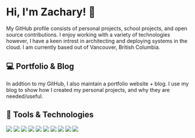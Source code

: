 # Hi, I'm Zachary! 👋

 My GitHub profile consists of personal projects, school projects, and open source contributions. I enjoy working with a variety of technologies however, I have a keen intrest in architecting and deploying systems in the cloud. I am currently based out of Vancouver, British Columbia. 

## 💻 Portfolio & Blog

In addtion to my GitHub, I also maintain a portfolio website + blog. I use my blog to show how I created my personal projects, and why they are needed/useful.

## 🔧 Tools & Technologies

![](https://img.shields.io/badge/OS-Linux-informational?style=for-the-badge&logo=linux&logoColor=white&color=5a00ff)
![](https://img.shields.io/badge/Cloud-AWS-informational?style=for-the-badge&logo=amazon-aws&logoColor=white&color=5a00ff)
![](https://img.shields.io/badge/Tools-Docker-informational?style=for-the-badge&logo=docker&logoColor=white&color=5a00ff)
![](https://img.shields.io/badge/Tools-Terraform-informational?style=for-the-badge&logo=terraform&logoColor=white&color=5a00ff)
![](https://img.shields.io/badge/Tools-Vagrant-informational?style=for-the-badge&logo=vagrant&logoColor=white&color=5a00ff)
![](https://img.shields.io/badge/Tools-GIT-informational?style=for-the-badge&logo=git&logoColor=white&color=5a00ff)
![](https://img.shields.io/badge/Tools-Jira-informational?style=for-the-badge&logo=jira&logoColor=white&color=5a00ff)
![](https://img.shields.io/badge/CI/CD-BitBucket%20Pipelines-informational?style=for-the-badge&logo=bitbucket&logoColor=white&color=5a00ff)
![](https://img.shields.io/badge/Scripting-Python-informational?style=for-the-badge&logo=python&logoColor=white&color=5a00ff)
![](https://img.shields.io/badge/Scripting-Powershell-informational?style=for-the-badge&logo=powershell&logoColor=white&color=5a00ff)
